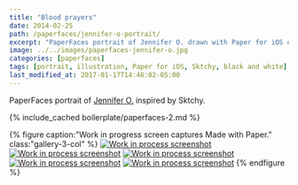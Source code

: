 ```yaml
---
title: "Blood prayers"
date: 2014-02-25
path: /paperfaces/jennifer-o-portrait/
excerpt: "PaperFaces portrait of Jennifer O. drawn with Paper for iOS on an iPad."
image: ../../images/paperfaces-jennifer-o.jpg
categories: [paperfaces]
tags: [portrait, illustration, Paper for iOS, Sktchy, black and white]
last_modified_at: 2017-01-17T14:46:02-05:00
---
```


PaperFaces portrait of [Jennifer O.](https://sktchy.com/nIj9DH) inspired by Sktchy.

{% include_cached boilerplate/paperfaces-2.md %}

{% figure caption:"Work in progress screen captures Made with Paper." class:"gallery-3-col" %}
[![Work in process screenshot](../../images/paperfaces-jennifer-o-process-1-600.jpg)](../../images/paperfaces-jennifer-o-process-1-lg.jpg)
[![Work in process screenshot](../../images/paperfaces-jennifer-o-process-2-600.jpg)](../../images/paperfaces-jennifer-o-process-2-lg.jpg)
[![Work in process screenshot](../../images/paperfaces-jennifer-o-process-3-600.jpg)](../../images/paperfaces-jennifer-o-process-3-lg.jpg)
[![Work in process screenshot](../../images/paperfaces-jennifer-o-process-4-600.jpg)](../../images/paperfaces-jennifer-o-process-4-lg.jpg)
[![Work in process screenshot](../../images/paperfaces-jennifer-o-process-5-600.jpg)](../../images/paperfaces-jennifer-o-process-5-lg.jpg)
{% endfigure %}
